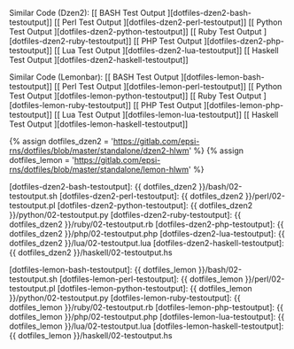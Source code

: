<div class="card bg-light text-dark">
  <div class="card-body" markdown="1">

Similar Code (Dzen2): 
[[ BASH Test Output ][dotfiles-dzen2-bash-testoutput]]
[[ Perl Test Output ][dotfiles-dzen2-perl-testoutput]]
[[ Python Test Output ][dotfiles-dzen2-python-testoutput]]
[[ Ruby Test Output ][dotfiles-dzen2-ruby-testoutput]]
[[ PHP Test Output ][dotfiles-dzen2-php-testoutput]]
[[ Lua Test Output ][dotfiles-dzen2-lua-testoutput]]
[[ Haskell Test Output ][dotfiles-dzen2-haskell-testoutput]]

Similar Code (Lemonbar): 
[[ BASH Test Output ][dotfiles-lemon-bash-testoutput]]
[[ Perl Test Output ][dotfiles-lemon-perl-testoutput]]
[[ Python Test Output ][dotfiles-lemon-python-testoutput]]
[[ Ruby Test Output ][dotfiles-lemon-ruby-testoutput]]
[[ PHP Test Output ][dotfiles-lemon-php-testoutput]]
[[ Lua Test Output ][dotfiles-lemon-lua-testoutput]]
[[ Haskell Test Output ][dotfiles-lemon-haskell-testoutput]]


[//]: <> ( -- -- -- links below -- -- -- )

{% assign dotfiles_dzen2 = 'https://gitlab.com/epsi-rns/dotfiles/blob/master/standalone/dzen2-hlwm' %}
{% assign dotfiles_lemon = 'https://gitlab.com/epsi-rns/dotfiles/blob/master/standalone/lemon-hlwm' %}

[dotfiles-dzen2-bash-testoutput]:  {{ dotfiles_dzen2 }}/bash/02-testoutput.sh
[dotfiles-dzen2-perl-testoutput]:  {{ dotfiles_dzen2 }}/perl/02-testoutput.pl
[dotfiles-dzen2-python-testoutput]:  {{ dotfiles_dzen2 }}/python/02-testoutput.py
[dotfiles-dzen2-ruby-testoutput]:  {{ dotfiles_dzen2 }}/ruby/02-testoutput.rb
[dotfiles-dzen2-php-testoutput]:  {{ dotfiles_dzen2 }}/php/02-testoutput.php
[dotfiles-dzen2-lua-testoutput]:  {{ dotfiles_dzen2 }}/lua/02-testoutput.lua
[dotfiles-dzen2-haskell-testoutput]:  {{ dotfiles_dzen2 }}/haskell/02-testoutput.hs

[dotfiles-lemon-bash-testoutput]:  {{ dotfiles_lemon }}/bash/02-testoutput.sh
[dotfiles-lemon-perl-testoutput]:  {{ dotfiles_lemon }}/perl/02-testoutput.pl
[dotfiles-lemon-python-testoutput]:  {{ dotfiles_lemon }}/python/02-testoutput.py
[dotfiles-lemon-ruby-testoutput]:  {{ dotfiles_lemon }}/ruby/02-testoutput.rb
[dotfiles-lemon-php-testoutput]:  {{ dotfiles_lemon }}/php/02-testoutput.php
[dotfiles-lemon-lua-testoutput]:  {{ dotfiles_lemon }}/lua/02-testoutput.lua
[dotfiles-lemon-haskell-testoutput]:  {{ dotfiles_lemon }}/haskell/02-testoutput.hs

  </div>
</div>
